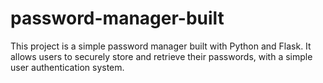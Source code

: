 # password-manager-built
This project is a simple password manager built with Python and Flask. It allows users to securely store and retrieve their passwords, with a simple user authentication system. 
